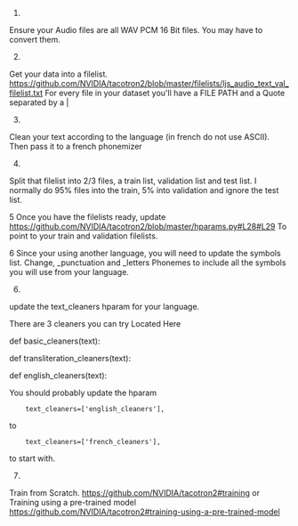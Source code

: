 1.
Ensure your Audio files are all WAV PCM 16 Bit files. You may have to convert them.

2.
Get your data into a filelist.
https://github.com/NVIDIA/tacotron2/blob/master/filelists/ljs_audio_text_val_filelist.txt
For every file in your dataset you'll have a
FILE PATH and a Quote separated by a |

3.
Clean your text according to the language (in french do not use ASCII). Then pass it to a french phonemizer

4. 
Split that filelist into 2/3 files, a train list, validation list and test list.
I normally do 95% files into the train, 5% into validation and ignore the test list.

5
Once you have the filelists ready, update
https://github.com/NVIDIA/tacotron2/blob/master/hparams.py#L28#L29
To point to your train and validation filelists.

6
Since your using another language, you will need to update the symbols list.
Change,
_punctuation and _letters Phonemes to include all the symbols you will use from your language.


6.
update the text_cleaners hparam for your language.

There are 3 cleaners you can try
Located Here

def basic_cleaners(text):

def transliteration_cleaners(text):

def english_cleaners(text):

You should probably update the hparam

        text_cleaners=['english_cleaners'],

to

        text_cleaners=['french_cleaners'],

to start with.

7.
Train from Scratch.
https://github.com/NVIDIA/tacotron2#training
or
Training using a pre-trained model
https://github.com/NVIDIA/tacotron2#training-using-a-pre-trained-model